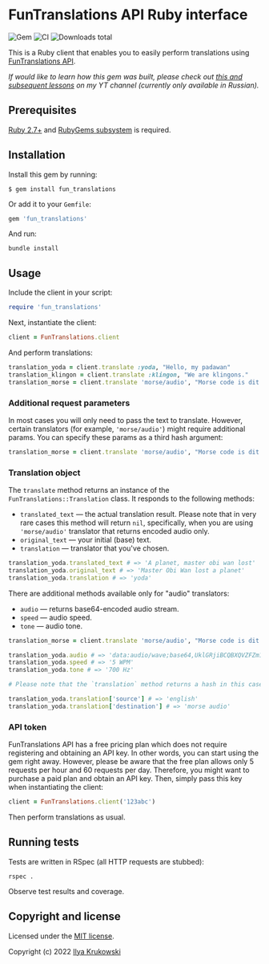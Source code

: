 # FunTranslations API Ruby interface

![Gem](https://img.shields.io/gem/v/fun_translations)
![CI](https://github.com/bodrovis/fun_translations/actions/workflows/ci.yml/badge.svg)
![Downloads total](https://img.shields.io/gem/dt/fun_translations)

This is a Ruby client that enables you to easily perform translations using [FunTranslations API](https://api.funtranslations.com/).

*If would like to learn how this gem was built, please check out [this and subsequent lessons](https://www.youtube.com/watch?v=FEfHExlN6-8) on my YT channel (currently only available in Russian).*

## Prerequisites

[Ruby 2.7+](https://www.ruby-lang.org/en/) and [RubyGems subsystem](https://rubygems.org/) is required.

## Installation

Install this gem by running:

```
$ gem install fun_translations
```

Or add it to your `Gemfile`:

```ruby
gem 'fun_translations'
```

And run:

```
bundle install
```

## Usage

Include the client in your script:

```ruby
require 'fun_translations'
```

Next, instantiate the client:

```ruby
client = FunTranslations.client
```

And perform translations:

```ruby
translation_yoda = client.translate :yoda, "Hello, my padawan"
translation_klingon = client.translate :klingon, "We are klingons."
translation_morse = client.translate 'morse/audio', "Morse code is dit and dash."
```

### Additional request parameters

In most cases you will only need to pass the text to translate. However, certain translators (for example, `'morse/audio'`) might require additional params. You can specify these params as a third hash argument:

```ruby
translation_morse = client.translate 'morse/audio', "Morse code is dit and dash.", speed: 5, tone: 700
```

### Translation object

The `translate` method returns an instance of the `FunTranslations::Translation` class. It responds to the following methods:

* `translated_text` — the actual translation result. Please note that in very rare cases this method will return `nil`, specifically, when you are using `'morse/audio'` translator that returns encoded audio only.
* `original_text` — your initial (base) text.
* `translation` — translator that you've chosen.

```ruby
translation_yoda.translated_text # => 'A planet, master obi wan lost'
translation_yoda.original_text # => 'Master Obi Wan lost a planet'
translation_yoda.translation # => 'yoda'
```

There are additional methods available only for "audio" translators:

* `audio` — returns base64-encoded audio stream.
* `speed` — audio speed.
* `tone` — audio tone.

```ruby
translation_morse = client.translate 'morse/audio', "Morse code is dit and dash.", speed: 5, tone: 700

translation_yoda.audio # => 'data:audio/wave;base64,UklGRjiBCQBXQVZFZm1...'
translation_yoda.speed # => '5 WPM'
translation_yoda.tone # => '700 Hz'

# Please note that the `translation` method returns a hash in this case:

translation_yoda.translation['source'] # => 'english'
translation_yoda.translation['destination'] # => 'morse audio'
```

### API token

FunTranslations API has a free pricing plan which does not require registering and obtaining an API key. In other words, you can start using the gem right away. However, please be aware that the free plan allows only 5 requests per hour and 60 requests per day. Therefore, you might want to purchase a paid plan and obtain an API key. Then, simply pass this key when instantiating the client:

```ruby
client = FunTranslations.client('123abc')
```

Then perform translations as usual.

## Running tests

Tests are written in RSpec (all HTTP requests are stubbed):

```
rspec .
```

Observe test results and coverage.

## Copyright and license

Licensed under the [MIT license](./LICENSE.md).

Copyright (c) 2022 [Ilya Krukowski](http://bodrovis.tech)